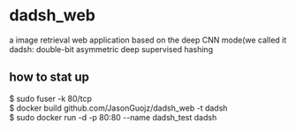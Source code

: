 # dadsh_web
a image retrieval web application based on the deep CNN mode(we called it dadsh: double-bit asymmetric deep supervised hashing 

## how to stat up
$  sudo fuser -k 80/tcp  
$  docker build github.com/JasonGuojz/dadsh_web -t dadsh  
$  sudo docker run -d -p 80:80 --name dadsh_test dadsh

